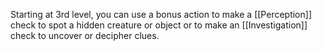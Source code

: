 Starting at 3rd level, you can use a bonus action to make a [[Perception]] check to spot a hidden creature or object or to make an [[Investigation]] check to uncover or decipher clues.